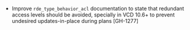 * Improve `rde_type_behavior_acl` documentation to state that redundant access levels should be avoided, specially
  in VCD 10.6+ to prevent undesired updates-in-place during plans [GH-1277]